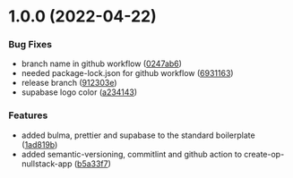 # 1.0.0 (2022-04-22)


### Bug Fixes

* branch name in github workflow ([0247ab6](https://github.com/eclecticlly/create-op-nullstack-app/commit/0247ab6778f1036b36516aff43724c6fdf4e78d3))
* needed package-lock.json for github workflow ([6931163](https://github.com/eclecticlly/create-op-nullstack-app/commit/69311632c4aec8fa92d967d33afacc54499aa8a5))
* release branch ([912303e](https://github.com/eclecticlly/create-op-nullstack-app/commit/912303e760d331da8b5d52dab25167ef013fb87f))
* supabase logo color ([a234143](https://github.com/eclecticlly/create-op-nullstack-app/commit/a2341436cce0c9bd2557b00320f6d013a70f6fca))


### Features

* added bulma, prettier and supabase to the standard boilerplate ([1ad819b](https://github.com/eclecticlly/create-op-nullstack-app/commit/1ad819b673d9ba6f6b3cd1c4b13f5256026e6d6f))
* added semantic-versioning, commitlint and github action to create-op-nullstack-app ([b5a33f7](https://github.com/eclecticlly/create-op-nullstack-app/commit/b5a33f70302001eda1ae252ccada747b9250bb16))
